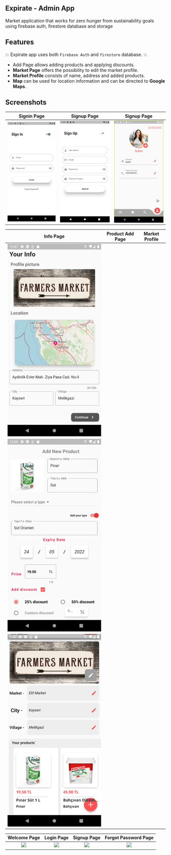 ## Expirate - Admin App

Market application that works for zero hunger from sustainability goals using firebase auth, firestore database and storage

## Features
:boom: Expirate app uses both `Firebase Auth` and `firestore` database. :boom:
* Add Page allows adding products and applying discounts.
* **Market Page** offers the possibility to edit the market profile.
* **Market Profile** consists of name, address and added products.
* **Map** can be used for location information and can be directed to **Google Maps**.

## Screenshots

Signin Page                |  Signup Page              | Signup Page               
:-------------------------:|:-------------------------:|:-------------------------:
![](https://github.com/UNIGIBBS/Expirate-Admin_App/blob/master/images/Sign%20In%20Page.png?raw=true)|![](https://github.com/UNIGIBBS/Expirate-Admin_App/blob/master/images/Sign%20Up%20Page.png?raw=true)|![](https://github.com/UNIGIBBS/Expirate-Admin_App/blob/master/images/Profile%20Page.png?raw=true)|


Info Page                  | Product Add Page          | Market Profile            
:-------------------------:|:-------------------------:|:-------------------------:
![](https://github.com/UNIGIBBS/Expirate-Admin_App/blob/master/images/Info%20Page.png?raw=true)|
![](https://github.com/UNIGIBBS/Expirate-Admin_App/blob/master/images/Product%20Add%20Page.png?raw=true)|
![](https://github.com/UNIGIBBS/Expirate-Admin_App/blob/master/images/Market%20Profile.png?raw=true)|


Welcome Page               |  Login Page               | Signup Page               |  Forgot Password Page
:-------------------------:|:-------------------------:|:-------------------------:|:-------------------------:
![](https://github.com/TheAlphamerc/flutter_twitter_clone/blob/master/screenshots/Auth/screenshot_1.jpg?raw=true)|![](https://github.com/TheAlphamerc/flutter_twitter_clone/blob/master/screenshots/Auth/screenshot_2.jpg?raw=true)|![](https://github.com/TheAlphamerc/flutter_twitter_clone/blob/master/screenshots/Auth/screenshot_3.jpg?raw=true)|![](https://github.com/TheAlphamerc/flutter_twitter_clone/blob/master/screenshots/Auth/screenshot_4.jpg?raw=true)|








